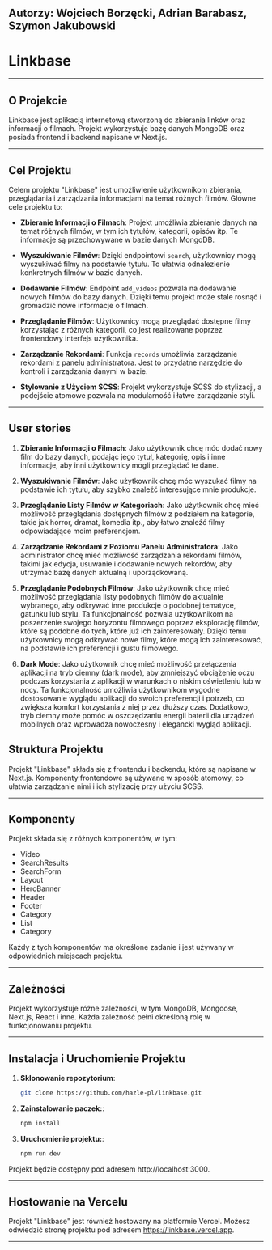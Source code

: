 ## Autorzy: Wojciech Borzęcki, Adrian Barabasz, Szymon Jakubowski
# Linkbase

---

## O Projekcie

Linkbase jest aplikacją internetową stworzoną do zbierania linków oraz informacji o filmach. Projekt wykorzystuje bazę danych MongoDB oraz posiada frontend i backend napisane w Next.js.

---

## Cel Projektu

Celem projektu "Linkbase" jest umożliwienie użytkownikom zbierania, przeglądania i zarządzania informacjami na temat różnych filmów. Główne cele projektu to:

- **Zbieranie Informacji o Filmach**: Projekt umożliwia zbieranie danych na temat różnych filmów, w tym ich tytułów, kategorii, opisów itp. Te informacje są przechowywane w bazie danych MongoDB.

- **Wyszukiwanie Filmów**: Dzięki endpointowi `search`, użytkownicy mogą wyszukiwać filmy na podstawie tytułu. To ułatwia odnalezienie konkretnych filmów w bazie danych.

- **Dodawanie Filmów**: Endpoint `add_videos` pozwala na dodawanie nowych filmów do bazy danych. Dzięki temu projekt może stale rosnąć i gromadzić nowe informacje o filmach.

- **Przeglądanie Filmów**: Użytkownicy mogą przeglądać dostępne filmy korzystając z różnych kategorii, co jest realizowane poprzez frontendowy interfejs użytkownika.

- **Zarządzanie Rekordami**: Funkcja `records` umożliwia zarządzanie rekordami z panelu administratora. Jest to przydatne narzędzie do kontroli i zarządzania danymi w bazie.

- **Stylowanie z Użyciem SCSS**: Projekt wykorzystuje SCSS do stylizacji, a podejście atomowe pozwala na modularność i łatwe zarządzanie styli.

---

## User stories

1. **Zbieranie Informacji o Filmach**:
Jako użytkownik chcę móc dodać nowy film do bazy danych, podając jego tytuł, kategorię, opis i inne informacje, aby inni użytkownicy mogli przeglądać te dane.

2. **Wyszukiwanie Filmów**:
Jako użytkownik chcę móc wyszukać filmy na podstawie ich tytułu, aby szybko znaleźć interesujące mnie produkcje.

3. **Przeglądanie Listy Filmów w Kategoriach**:
Jako użytkownik chcę mieć możliwość przeglądania dostępnych filmów z podziałem na kategorie, takie jak horror, dramat, komedia itp., aby łatwo znaleźć filmy odpowiadające moim preferencjom.

4. **Zarządzanie Rekordami z Poziomu Panelu Administratora**:
Jako administrator chcę mieć możliwość zarządzania rekordami filmów, takimi jak edycja, usuwanie i dodawanie nowych rekordów, aby utrzymać bazę danych aktualną i uporządkowaną.

5. **Przeglądanie Podobnych Filmów**:
Jako użytkownik chcę mieć możliwość przeglądania listy podobnych filmów do aktualnie wybranego, aby odkrywać inne produkcje o podobnej tematyce, gatunku lub stylu. Ta funkcjonalność pozwala użytkownikom na poszerzenie swojego horyzontu filmowego poprzez eksplorację filmów, które są podobne do tych, które już ich zainteresowały. Dzięki temu użytkownicy mogą odkrywać nowe filmy, które mogą ich zainteresować, na podstawie ich preferencji i gustu filmowego.

5. **Dark Mode**:
Jako użytkownik chcę mieć możliwość przełączenia aplikacji na tryb ciemny (dark mode), aby zmniejszyć obciążenie oczu podczas korzystania z aplikacji w warunkach o niskim oświetleniu lub w nocy. Ta funkcjonalność umożliwia użytkownikom wygodne dostosowanie wyglądu aplikacji do swoich preferencji i potrzeb, co zwiększa komfort korzystania z niej przez dłuższy czas. Dodatkowo, tryb ciemny może pomóc w oszczędzaniu energii baterii dla urządzeń mobilnych oraz wprowadza nowoczesny i elegancki wygląd aplikacji.

## Struktura Projektu

Projekt "Linkbase" składa się z frontendu i backendu, które są napisane w Next.js. Komponenty frontendowe są używane w sposób atomowy, co ułatwia zarządzanie nimi i ich stylizację przy użyciu SCSS.

---

## Komponenty

Projekt składa się z różnych komponentów, w tym:

- Video
- SearchResults
- SearchForm
- Layout
- HeroBanner
- Header
- Footer
- Category
- List
- Category

Każdy z tych komponentów ma określone zadanie i jest używany w odpowiednich miejscach projektu.

---

## Zależności

Projekt wykorzystuje różne zależności, w tym MongoDB, Mongoose, Next.js, React i inne. Każda zależność pełni określoną rolę w funkcjonowaniu projektu.

---

## Instalacja i Uruchomienie Projektu

1. **Sklonowanie repozytorium**:
   ```bash
   git clone https://github.com/hazle-pl/linkbase.git
    ```

2. **Zainstalowanie paczek:**:
   ```bash
   npm install
    ```
1. **Uruchomienie projektu:**:
   ```bash
   npm run dev
    ```
Projekt będzie dostępny pod adresem http://localhost:3000.

---

## Hostowanie na Vercelu

Projekt "Linkbase" jest również hostowany na platformie Vercel. Możesz odwiedzić stronę projektu pod adresem https://linkbase.vercel.app.

---